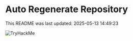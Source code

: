 # Auto Regenerate Repository

This README was last updated: 2025-05-13 14:49:23

 ![TryHackMe](https://tryhackme.com/badge/533634)